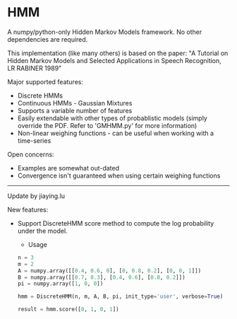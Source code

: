 HMM
===

A numpy/python-only Hidden Markov Models framework. No other dependencies are required.

This implementation (like many others) is based on the paper:
"A Tutorial on Hidden Markov Models and Selected Applications in Speech Recognition, LR RABINER 1989"

Major supported features:

* Discrete HMMs
* Continuous HMMs - Gaussian Mixtures
* Supports a variable number of features
* Easily extendable with other types of probablistic models (simply override the PDF. Refer to 'GMHMM.py' for more information)
* Non-linear weighing functions - can be useful when working with a time-series

Open concerns:
* Examples are somewhat out-dated
* Convergence isn't guaranteed when using certain weighing functions 


-------------
Update by jiaying.lu

New features:

* Support DiscreteHMM score method to compute the log probability under the model.
    * Usage
    
    ```Python
    n = 3
    m = 2
    A = numpy.array([[0.4, 0.6, 0], [0, 0.8, 0.2], [0, 0, 1]])
    B = numpy.array([[0.7, 0.3], [0.4, 0.6], [0.8, 0.2]])
    pi = numpy.array([1, 0, 0])

    hmm = DiscreteHMM(n, m, A, B, pi, init_type='user', verbose=True)

    result = hmm.score([0, 1, 0, 1])
    ```
